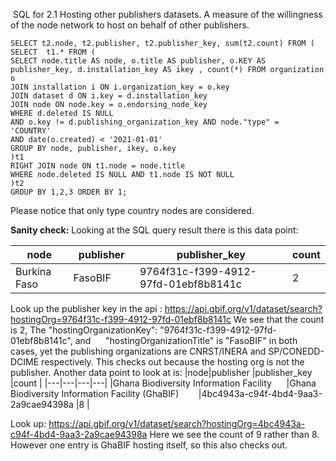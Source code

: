  SQL for 2.1 Hosting other publishers datasets. A measure of the willingness of the node network to host on behalf of other publishers. 

```
SELECT t2.node, t2.publisher, t2.publisher_key, sum(t2.count) FROM (
SELECT  t1.* FROM (
SELECT node.title AS node, o.title AS publisher, o.KEY AS publisher_key, d.installation_key AS ikey , count(*) FROM organization o
JOIN installation i ON i.organization_key = o.key
JOIN dataset d ON i.key = d.installation_key
JOIN node ON node.key = o.endorsing_node_key
WHERE d.deleted IS NULL 
AND o.key != d.publishing_organization_key AND node."type" = 'COUNTRY' 
AND date(o.created) < '2021-01-01' 
GROUP BY node, publisher, ikey, o.key
)t1
RIGHT JOIN node ON t1.node = node.title
WHERE node.deleted IS NULL AND t1.node IS NOT NULL
)t2 
GROUP BY 1,2,3 ORDER BY 1;
```



Please notice that only type country nodes are considered.


**Sanity check:**
Looking at the SQL query result there is this data point:

|node|publisher   |publisher_key   |count   |
|---|---|---|---|
|Burkina Faso   |FasoBIF           |9764f31c-f399-4912-97fd-01ebf8b8141c   |2   |


Look up the publisher key in the api : https://api.gbif.org/v1/dataset/search?hostingOrg=9764f31c-f399-4912-97fd-01ebf8b8141c
We see that the count is 2, The "hostingOrganizationKey": "9764f31c-f399-4912-97fd-01ebf8b8141c", and      "hostingOrganizationTitle" is "FasoBIF" in both cases, yet the publishing organizations are CNRST/INERA and SP/CONEDD-DCIME respectively. This checks out because the hosting org is not the publisher.
Another data point to look at is:
|node|publisher   |publisher_key   |count   |
|---|---|---|---|
|Ghana Biodiversity Information Facility      |Ghana Biodiversity Information Facility (GhaBIF)           |4bc4943a-c94f-4bd4-9aa3-2a9cae94398a   |8   |



Look up: https://api.gbif.org/v1/dataset/search?hostingOrg=4bc4943a-c94f-4bd4-9aa3-2a9cae94398a
Here we see the count of 9 rather than 8. However one entry is GhaBIF hosting itself, so this also checks out. 
